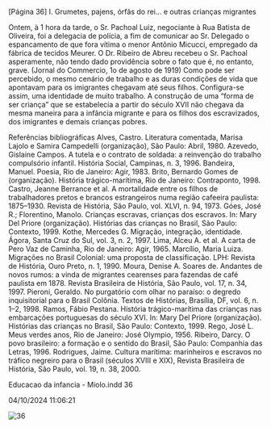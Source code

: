 [Página 36]
I. Grumetes, pajens, órfãs do rei… e outras crianças migrantes

Ontem, à 1 hora da tarde, o Sr. Pachoal Luiz, negociante à
Rua Batista de Oliveira, foi a delegacia de polícia, a fim de
comunicar ao Sr. Delegado o espancamento de que fora
vítima o menor Antônio Micucci, empregado da fábrica de
tecidos Meurer. O Dr. Ribeiro de Abreu recebeu o Sr. Pachoal
asperamente, não tendo dado providência sobre o fato que é,
no entanto, grave.
(Jornal do Commercio, 1o de agosto de 1919)
Como pode ser percebido, o mesmo cenário de trabalho e as duras
condições de vida que apontavam para os imigrantes chegavam até
seus filhos. Configura-se assim, uma identidade de muito trabalho. A
construção de uma “forma de ser criança” que se estabelecia a partir do
século XVII não chegava da mesma maneira para a infância migrante
e para os filhos dos escravizados, dos imigrantes e demais crianças
pobres.

Referências bibliográficas
Alves, Castro. Literatura comentada, Marisa Lajolo e Samira
Campedelli (organização), São Paulo: Abril, 1980.
Azevedo, Gislaine Campos. A tutela e o contrato de soldada:
a reinvenção do trabalho compulsório infantil. História Social,
Campinas, n. 3, 1996.
Bandeira, Manuel. Poesia, Rio de Janeiro: Agir, 1983.
Brito, Bernardo Gomes de (organização). História
trágico-marítima, Rio de Janeiro: Contraponto, 1998.
Castro, Jeanne Berrance et al. A mortalidade entre os filhos
de trabalhadores pretos e brancos estrangeiros numa região
cafeeira paulista: 1875–1930. Revista de História, São Paulo,
vol. XLVI, n. 94, 1973.
Góes, José R.; Florentino, Manolo. Crianças escravas, crianças
dos escravos. In: Mary Del Priore (organização). Histórias das
crianças no Brasil, São Paulo: Contexto, 1999.
Kothe, Mercedes G. Migração, integração, identidade. Ágora,
Santa Cruz do Sul, vol. 3, n. 2, 1997.
Lima, Alceu A. et al. A carta de Pero Vaz de Caminha, Rio de
Janeiro: Agir, 1965.
Marcílio, Maria Luiza. Migrações no Brasil Colonial: uma
proposta de classificação. LPH: Revista de História, Ouro Preto,
n. 1, 1990.
Moura, Denise A. Soares de. Andantes de novos rumos: a vinda
de migrantes cearenses para fazendas de café paulista em 1878.
Revista Brasileira de História, São Paulo, vol. 17, n. 34, 1997.
Pieroni, Geraldo. No purgatório com olhar no paraíso: o degredo
inquisitorial para o Brasil Colônia. Textos de Histórias, Brasília,
DF, vol. 6, n. 1–2, 1998.
Ramos, Fábio Pestana. História trágico-marítima das crianças nas
embarcações portuguesas do século XVI. In: Mary Del Priore
(organização). Histórias das crianças no Brasil, São Paulo:
Contexto, 1999.
Rego, José L. Meus verdes anos, Rio de Janeiro: José Olympio,
1956.
Ribeiro, Darcy. O povo brasileiro: a formação e o sentido do Brasil,
São Paulo: Companhia das Letras, 1996.
Rodrigues, Jaime. Cultura marítima: marinheiros e escravos
no tráfico negreiro para o Brasil (séculos XVIII e XIX), Revista
Brasileira de História, São Paulo, vol. 19, n. 38, 2000.


Educacao da infancia - Miolo.indd 36

04/10/2024 11:06:21

![36](./img/page_36-01.jpg)
